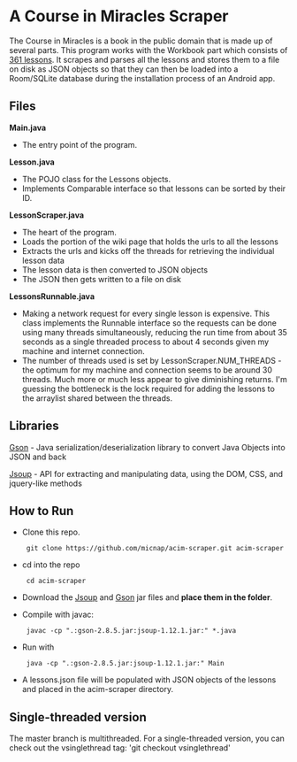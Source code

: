 # A Course in Miracles Scraper
The Course in Miracles is a book in the public domain that is made up of several parts. This program works with the Workbook part which consists of [361 lessons](https://en.wikisource.org/wiki/A_Course_in_Miracles/Workbook_for_Students). It scrapes and parses all the lessons and stores them to a file on disk as JSON objects so that they can then be loaded into a Room/SQLite database during the installation process of an Android app.

## Files
**Main.java**
- The entry point of the program.

**Lesson.java**
- The POJO class for the Lessons objects.
- Implements Comparable interface so that lessons can be sorted by their ID.

**LessonScraper.java**
- The heart of the program.
- Loads the portion of the wiki page that holds the urls to all the lessons
- Extracts the urls and kicks off the threads for retrieving the individual lesson data
- The lesson data is then converted to JSON objects
- The JSON then gets written to a file on disk

**LessonsRunnable.java**
- Making a network request for every single lesson is expensive. This class implements the Runnable interface so the requests can be done using many threads simultaneously, reducing the run time from about 35 seconds as a single threaded process to about 4 seconds given my machine and internet connection.
- The number of threads used is set by LessonScraper.NUM_THREADS - the optimum for my machine and connection seems to be around 30 threads.  Much more or much less appear to give diminishing returns.  I'm guessing the bottleneck is the lock required for adding the lessons to the arraylist shared between the threads.

## Libraries
[Gson](https://github.com/google/gson) - Java serialization/deserialization library to convert Java Objects into JSON and back

[Jsoup](https://jsoup.org/) - API for extracting and manipulating data, using the  DOM, CSS, and jquery-like methods

## How to Run
- Clone this repo.

       git clone https://github.com/micnap/acim-scraper.git acim-scraper
- cd into the repo

       cd acim-scraper
- Download the [Jsoup](https://repo1.maven.org/maven2/org/jsoup/jsoup/1.12.1/jsoup-1.12.1.jar) and [Gson](https://repo1.maven.org/maven2/com/google/code/gson/gson/2.8.5/gson-2.8.5.jar) jar files and **place them in the folder**.


- Compile with javac:

       javac -cp ".:gson-2.8.5.jar:jsoup-1.12.1.jar:" *.java
- Run with

       java -cp ".:gson-2.8.5.jar:jsoup-1.12.1.jar:" Main
       
- A lessons.json file will be populated with JSON objects of the lessons and placed in the acim-scraper directory.


## Single-threaded version
The master branch is multithreaded.  For a single-threaded version, you can check out the vsinglethread tag:
'git checkout vsinglethread'
